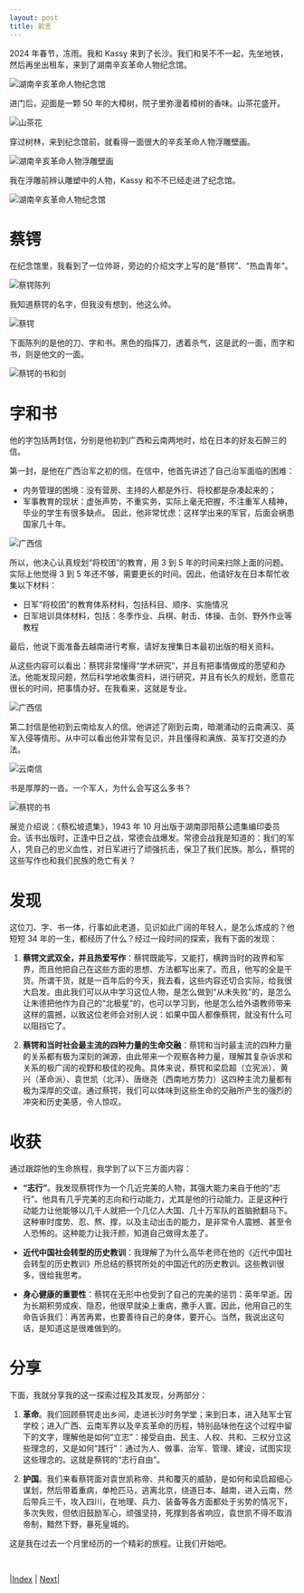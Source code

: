 ```yaml
---
layout: post
title: 前言
---
```


2024 年春节，冻雨。我和 Kassy 来到了长沙。我们和吴不不一起，先坐地铁，然后再坐出租车，来到了湖南辛亥革命人物纪念馆。

![湖南辛亥革命人物纪念馆](fig/0-3-4.jpeg "湖南辛亥革命人物纪念馆") 

进门后，迎面是一颗 50 年的大樟树，院子里弥漫着樟树的香味。山茶花盛开。

![山茶花](fig/0-3-3.jpeg "山茶花") 

穿过树林，来到纪念馆前，就看得一面很大的辛亥革命人物浮雕壁画。

![湖南辛亥革命人物浮雕壁画](fig/0-3-2.jpeg "湖南辛亥革命人物浮雕壁画") 

我在浮雕前辨认雕塑中的人物，Kassy 和不不已经走进了纪念馆。

![湖南辛亥革命人物纪念馆](fig/0-3-1.jpeg "湖南辛亥革命人物纪念馆") 

# 蔡锷

在纪念馆里，我看到了一位帅哥，旁边的介绍文字上写的是“蔡锷”、“热血青年”。

![蔡锷陈列](fig/0-2.jpeg "蔡锷陈列") 

我知道蔡锷的名字，但我没有想到，他这么帅。

![蔡锷](fig/7-1-3-2.jpeg "蔡锷") 

下面陈列的是他的刀、字和书。黑色的指挥刀，透着杀气，这是武的一面，而字和书，则是他文的一面。

![蔡锷的书和剑](fig/0-3-5.jpeg "蔡锷的书和剑") 

# 字和书

他的字包括两封信，分别是他初到广西和云南两地时，给在日本的好友石醉三的信。

第一封，是他在广西治军之初的信。在信中，他首先讲述了自己治军面临的困难：
- 内务管理的困境：没有营房、主持的人都是外行、将校都是杂凑起来的；
- 军事教育的现状：虚张声势，不重实务，实际上毫无把握，不注重军人精神，毕业的学生有很多缺点。
因此，他非常忧虑：这样学出来的军官，后面会祸患国家几十年。

![广西信](fig/0-3-8.jpeg "广西信")

所以，他决心认真规划“将校团”的教育，用 3 到 5 年的时间来扫除上面的问题。实际上他觉得 3 到 5 年还不够，需要更长的时间。因此，他请好友在日本帮忙收集以下材料：
- 日军“将校团”的教育体系材料，包括科目、顺序、实施情况
- 日军培训具体材料，包括：冬季作业、兵棋、射击、体操、击剑、野外作业等教程

最后，他说下面准备去越南进行考察，请好友搜集日本最初出版的相关资料。

从这些内容可以看出：蔡锷非常懂得“学术研究”，并且有把事情做成的愿望和办法。他能发现问题，然后科学地收集资料，进行研究，并且有长久的规划，愿意花很长的时间，把事情办好。在我看来，这就是专业。

![广西信](fig/0-3-9.jpeg "广西信")

第二封信是他初到云南给友人的信。他讲述了刚到云南，暗潮涌动的云南满汉、英军入侵等情形。从中可以看出他非常有见识，并且懂得和满族、英军打交道的办法。

![云南信](fig/0-3-13.jpeg "云南信")

书是厚厚的一沓。一个军人，为什么会写这么多书？

![蔡锷的书](fig/0-3-7.jpeg "蔡锷的书") 

展览介绍说：《蔡松坡遗集》，1943 年 10 月出版于湖南邵阳蔡公遗集编印委员会。该书出版时，正逢中日之战，常德会战爆发。常德会战我是知道的：我们的军人，凭自己的忠义血性，对日军进行了顽强抗击，保卫了我们民族。那么，蔡锷的这些写作也和我们民族的危亡有关？

# 发现

这位刀、字、书一体，行事如此老道，见识如此广阔的年轻人，是怎么炼成的？他短短 34 年的一生，都经历了什么？经过一段时间的探索，我有下面的发现：

1. **蔡锷文武双全，并且热爱写作**：蔡锷既能写，又能打，横跨当时的政界和军界，而且他把自己在这些方面的思想、方法都写出来了。而且，他写的全是干货。所谓干货，就是一百年后的今天，我去看，这些内容还切合实际，给我很大启发。由此我们可以从中学习这位人物，是怎么做到“从未失败”的，是怎么让朱德把他作为自己的“北极星”的，也可以学习到，他是怎么给外语教师带来这样的震撼，以致这位老师会对别人说：如果中国人都像蔡锷，就没有什么可以阻挡它了。

2. **蔡锷和当时社会最主流的四种力量的生命交融**：蔡锷和当时最主流的四种力量的关系都有极为深刻的渊源，由此带来一个观察各种力量，理解其复杂诉求和关系的极广阔的视野和极佳的视角。具体来说，蔡锷和梁启超（立宪派）、黄兴（革命派）、袁世凯（北洋）、唐继尧（西南地方势力）这四种主流力量都有极为深厚的交谊。通过蔡锷，我们可以体味到这些生命的交融所产生的强烈的冲突和历史美感，令人惊叹。

# 收获

通过跟踪他的生命旅程，我学到了以下三方面内容：

- **“志行”**。我发现蔡锷作为一个几近完美的人物，其强大能力来自于他的“志行”。他具有几乎完美的志向和行动能力，尤其是他的行动能力。正是这种行动能力让他能够以几千人就把一个几亿人大国、几十万军队的首脑掀翻马下。这种审时度势、忍、熬、撑，以及主动出击的能力，是非常令人震撼、甚至令人恐怖的。这种能力让我汗颜，知道自己做得太差了。

- **近代中国社会转型的历史教训**：我理解了为什么高华老师在他的《近代中国社会转型的历史教训》所总结的蔡锷所处的中国近代的历史教训。这些教训很多，很给我思考。

- **身心健康的重要性**：蔡锷在无形中也受到了自己的完美的惩罚：英年早逝。因为长期积劳成疾、隐忍，他很早就染上重病，撒手人寰。因此，他用自己的生命告诉我们：再苦再累，也要善待自己的身体，要开心。当然，我说出这句话，是知道这是很难做到的。

# 分享

下面，我就分享我的这一探索过程及其发现，分两部分：

1. **革命**。我们回顾蔡锷走出乡间，走进长沙时务学堂；来到日本，进入陆军士官学校；进入广西、云南军界以及辛亥革命的历程，特别品味他在这个过程中留下的文字，理解他是如何“立志”：接受自由、民主、人权、共和、三权分立这些理念的，又是如何“践行”：通过为人、做事、治军、管理、建设，试图实现这些理念的。这就是蔡锷的“志行自由”。

2. **护国**。我们来看蔡锷面对袁世凯称帝、共和覆灭的威胁，是如何和梁启超细心谋划，然后带着重病，单枪匹马，逃离北京，绕道日本、越南，进入云南，然后带兵三千，攻入四川，在地理、兵力、装备等各方面都处于劣势的情况下，多次失败，但依旧鼓励军心，顽强坚持，死撑到各省响应，袁世凯不得不取消帝制，黯然下野，暴死皇城的。

这是我在过去一个月里经历的一个精彩的旅程。让我们开始吧。

<br/>

|[Index](./) | [Next](0-4-intro)|
